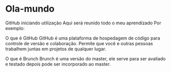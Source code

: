 # Ola-mundo
GitHub iniciando utilização
Aqui será reunido todo o meu aprendizado
Por exemplo:

O que é GitHub
GitHub é uma plataforma de hospedagem de código para controle de versão e colaboração. Permite que você e outras pessoas trabalhem juntas em projetos de qualquer lugar.

O que é Brunch
Brunch é uma versão do master, ele serve para ser avaliado e testado depois pode ser incorporado ao master.
